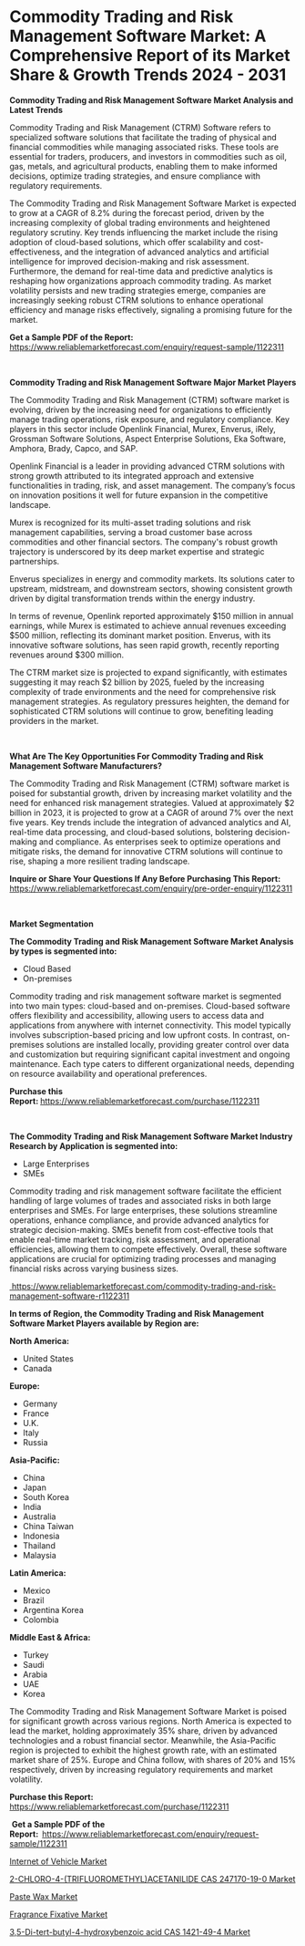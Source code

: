 <p><h1>Commodity Trading and Risk Management Software Market: A Comprehensive Report of its Market Share & Growth Trends 2024 - 2031</h1></p><p><strong>Commodity Trading and Risk Management Software Market Analysis and Latest Trends</strong></p>
<p><p>Commodity Trading and Risk Management (CTRM) Software refers to specialized software solutions that facilitate the trading of physical and financial commodities while managing associated risks. These tools are essential for traders, producers, and investors in commodities such as oil, gas, metals, and agricultural products, enabling them to make informed decisions, optimize trading strategies, and ensure compliance with regulatory requirements.</p><p>The Commodity Trading and Risk Management Software Market is expected to grow at a CAGR of 8.2% during the forecast period, driven by the increasing complexity of global trading environments and heightened regulatory scrutiny. Key trends influencing the market include the rising adoption of cloud-based solutions, which offer scalability and cost-effectiveness, and the integration of advanced analytics and artificial intelligence for improved decision-making and risk assessment. Furthermore, the demand for real-time data and predictive analytics is reshaping how organizations approach commodity trading. As market volatility persists and new trading strategies emerge, companies are increasingly seeking robust CTRM solutions to enhance operational efficiency and manage risks effectively, signaling a promising future for the market.</p></p>
<p><strong>Get a Sample PDF of the Report:&nbsp;</strong> <a href="https://www.reliablemarketforecast.com/enquiry/request-sample/1122311">https://www.reliablemarketforecast.com/enquiry/request-sample/1122311</a></p>
<p>&nbsp;</p>
<p><strong>Commodity Trading and Risk Management Software Major Market Players</strong></p>
<p><p>The Commodity Trading and Risk Management (CTRM) software market is evolving, driven by the increasing need for organizations to efficiently manage trading operations, risk exposure, and regulatory compliance. Key players in this sector include Openlink Financial, Murex, Enverus, iRely, Grossman Software Solutions, Aspect Enterprise Solutions, Eka Software, Amphora, Brady, Capco, and SAP.</p><p>Openlink Financial is a leader in providing advanced CTRM solutions with strong growth attributed to its integrated approach and extensive functionalities in trading, risk, and asset management. The company’s focus on innovation positions it well for future expansion in the competitive landscape.</p><p>Murex is recognized for its multi-asset trading solutions and risk management capabilities, serving a broad customer base across commodities and other financial sectors. The company's robust growth trajectory is underscored by its deep market expertise and strategic partnerships.</p><p>Enverus specializes in energy and commodity markets. Its solutions cater to upstream, midstream, and downstream sectors, showing consistent growth driven by digital transformation trends within the energy industry.</p><p>In terms of revenue, Openlink reported approximately $150 million in annual earnings, while Murex is estimated to achieve annual revenues exceeding $500 million, reflecting its dominant market position. Enverus, with its innovative software solutions, has seen rapid growth, recently reporting revenues around $300 million.</p><p>The CTRM market size is projected to expand significantly, with estimates suggesting it may reach $2 billion by 2025, fueled by the increasing complexity of trade environments and the need for comprehensive risk management strategies. As regulatory pressures heighten, the demand for sophisticated CTRM solutions will continue to grow, benefiting leading providers in the market.</p></p>
<p>&nbsp;</p>
<p><strong>What Are The Key Opportunities For Commodity Trading and Risk Management Software Manufacturers?</strong></p>
<p><p>The Commodity Trading and Risk Management (CTRM) software market is poised for substantial growth, driven by increasing market volatility and the need for enhanced risk management strategies. Valued at approximately $2 billion in 2023, it is projected to grow at a CAGR of around 7% over the next five years. Key trends include the integration of advanced analytics and AI, real-time data processing, and cloud-based solutions, bolstering decision-making and compliance. As enterprises seek to optimize operations and mitigate risks, the demand for innovative CTRM solutions will continue to rise, shaping a more resilient trading landscape.</p></p>
<p><strong>Inquire or Share Your Questions If Any Before Purchasing This Report:</strong> <a href="https://www.reliablemarketforecast.com/enquiry/pre-order-enquiry/1122311">https://www.reliablemarketforecast.com/enquiry/pre-order-enquiry/1122311</a></p>
<p>&nbsp;</p>
<p><strong>Market Segmentation</strong></p>
<p><strong>The Commodity Trading and Risk Management Software Market Analysis by types is segmented into:</strong></p>
<p><ul><li>Cloud Based</li><li>On-premises</li></ul></p>
<p><p>Commodity trading and risk management software market is segmented into two main types: cloud-based and on-premises. Cloud-based software offers flexibility and accessibility, allowing users to access data and applications from anywhere with internet connectivity. This model typically involves subscription-based pricing and low upfront costs. In contrast, on-premises solutions are installed locally, providing greater control over data and customization but requiring significant capital investment and ongoing maintenance. Each type caters to different organizational needs, depending on resource availability and operational preferences.</p></p>
<p><strong>Purchase this Report:&nbsp;</strong><a href="https://www.reliablemarketforecast.com/purchase/1122311">https://www.reliablemarketforecast.com/purchase/1122311</a></p>
<p>&nbsp;</p>
<p><strong>The Commodity Trading and Risk Management Software Market Industry Research by Application is segmented into:</strong></p>
<p><ul><li>Large Enterprises</li><li>SMEs</li></ul></p>
<p><p>Commodity trading and risk management software facilitate the efficient handling of large volumes of trades and associated risks in both large enterprises and SMEs. For large enterprises, these solutions streamline operations, enhance compliance, and provide advanced analytics for strategic decision-making. SMEs benefit from cost-effective tools that enable real-time market tracking, risk assessment, and operational efficiencies, allowing them to compete effectively. Overall, these software applications are crucial for optimizing trading processes and managing financial risks across varying business sizes.</p></p>
<p><a href="https://www.reliablemarketforecast.com/commodity-trading-and-risk-management-software-r1122311">&nbsp;https://www.reliablemarketforecast.com/commodity-trading-and-risk-management-software-r1122311</a></p>
<p><strong>In terms of Region, the Commodity Trading and Risk Management Software Market Players available by Region are:</strong></p>
<p>
    <p> <strong> North America: </strong>
        <ul>
            <li>United States</li>
            <li>Canada</li>
        </ul>
        </p> 
    <p> <strong> Europe: </strong>
        <ul>
            <li>Germany</li>
            <li>France</li>
            <li>U.K.</li>
            <li>Italy</li>
            <li>Russia</li>
        </ul>
        </p> 
    <p> <strong> Asia-Pacific: </strong>
        <ul>
            <li>China</li>
            <li>Japan</li>
            <li>South Korea</li>
            <li>India</li>
            <li>Australia</li>
            <li>China Taiwan</li>
            <li>Indonesia</li>
            <li>Thailand</li>
            <li>Malaysia</li>
        </ul>
        </p> 
    <p> <strong> Latin America: </strong>
        <ul>
            <li>Mexico</li>
            <li>Brazil</li>
            <li>Argentina Korea</li>
            <li>Colombia</li>
        </ul>
        </p> 
    <p> <strong> Middle East & Africa: </strong>
        <ul>
            <li>Turkey</li>
            <li>Saudi</li>
            <li>Arabia</li>
            <li>UAE</li>
            <li>Korea</li>
        </ul>
    </p>
    </p>
<p><p>The Commodity Trading and Risk Management Software Market is poised for significant growth across various regions. North America is expected to lead the market, holding approximately 35% share, driven by advanced technologies and a robust financial sector. Meanwhile, the Asia-Pacific region is projected to exhibit the highest growth rate, with an estimated market share of 25%. Europe and China follow, with shares of 20% and 15% respectively, driven by increasing regulatory requirements and market volatility.</p></p>
<p><strong>Purchase this Report: </strong><a href="https://www.reliablemarketforecast.com/purchase/1122311">https://www.reliablemarketforecast.com/purchase/1122311</a></p>
<p>&nbsp;<strong>Get a Sample PDF of the Report:&nbsp;&nbsp;</strong><a href="https://www.reliablemarketforecast.com/enquiry/request-sample/1122311">https://www.reliablemarketforecast.com/enquiry/request-sample/1122311</a></p>
<p><strong></strong></p>
<p><p><a href="https://www.linkedin.com/pulse/driving-market-forces-internet-vehicle-trends-future-forecasts-efruf">Internet of Vehicle Market</a></p><p><a href="https://medium.com/@nsycrndg13/2-chloro-4-trifluoromethyl-acetanilide-cas-247170-19-0-market-size-market-segmentation-market-9ebbeecb9f6a?postPublishedType=repub">2-CHLORO-4-(TRIFLUOROMETHYL)ACETANILIDE CAS 247170-19-0 Market</a></p><p><a href="https://www.linkedin.com/pulse/global-perspectives-paste-wax-market-trends-forecast-2024-md7if?trackingId=apNbk57DRSWYF2G1PZ0gKA%3D%3D">Paste Wax Market</a></p><p><a href="https://github.com/WillieWoodard/Market-Research-Report-List-6/blob/main/fragrance-fixative-market.md">Fragrance Fixative Market</a></p><p><a href="https://medium.com/@nsycrndg13/global-market-pulse-trends-and-growth-analysis-in-3-5-di-tert-butyl-4-hydroxybenzoic-acid-cas-8259c9519e0d">3,5-Di-tert-butyl-4-hydroxybenzoic acid CAS 1421-49-4 Market</a></p></p>